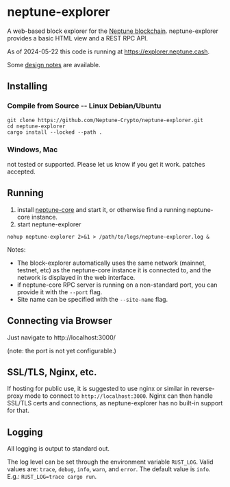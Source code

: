 # neptune-explorer

A web-based block explorer for the [Neptune blockchain](https://neptune.cash).  neptune-explorer provides a basic HTML view and a REST RPC API.

As of 2024-05-22 this code is running at https://explorer.neptune.cash.

Some [design notes](./doc/design_notes.md) are available.

## Installing

### Compile from Source -- Linux Debian/Ubuntu

```
git clone https://github.com/Neptune-Crypto/neptune-explorer.git
cd neptune-explorer
cargo install --locked --path .
```

### Windows, Mac

not tested or supported.   Please let us know if you get it work.  patches accepted.

## Running

1. install [neptune-core](https://github.com/Neptune-Crypto/neptune-core) and start it, or otherwise find a running neptune-core instance.
2. start neptune-explorer

```
nohup neptune-explorer 2>&1 > /path/to/logs/neptune-explorer.log &
```

Notes:
* The block-explorer automatically uses the same network (mainnet, testnet, etc) as the neptune-core instance it is connected to, and the network is displayed in the web interface.
* if neptune-core RPC server is running on a non-standard port, you can provide it with the `--port` flag.
* Site name can be specified with the `--site-name` flag.


## Connecting via Browser

Just navigate to http://localhost:3000/

(note: the port is not yet configurable.)


## SSL/TLS, Nginx, etc.

If hosting for public use, it is suggested to use nginx or similar in reverse-proxy mode to connect to `http://localhost:3000`.  Nginx can then handle SSL/TLS certs and connections, as neptune-explorer has no built-in support for that.


## Logging

All logging is output to standard out.

The log level can be set through the environment variable `RUST_LOG`. Valid values are: `trace`, `debug`, `info`, `warn`, and `error`. The default value is `info`. E.g.: `RUST_LOG=trace cargo run`.
